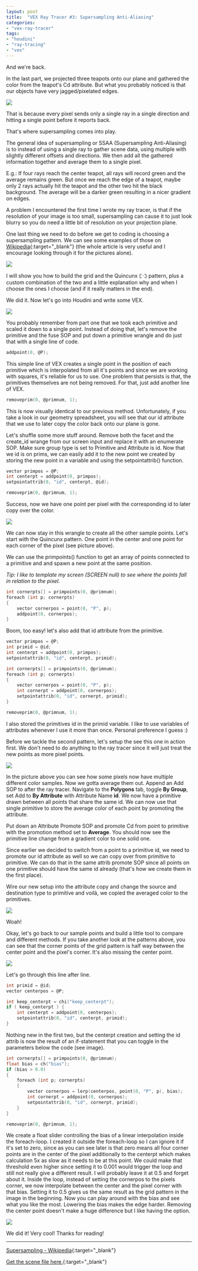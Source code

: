 ```yaml
---
layout: post
title:  "VEX Ray Tracer #3: Supersampling Anti-Aliasing"
categories:
- "vex-ray-tracer"
tags:
- "houdini"
- "ray-tracing"
- "vex"
---
```


And we're back.

In the last part, we projected three teapots onto our plane and gathered the color from the teapot's Cd attribute. But what you probably noticed is that our objects have very jagged/pixelated edges.

![]({{site.baseurl}}/assets/img/vex-ray-tracer/03.001.png)

That is because every pixel sends only a single ray in a single direction and hitting a single point before it reports back. 

That's where supersampling comes into play.

The general idea of supersampling or SSAA (Supersampling Anti-Aliasing) is to instead of using a single ray to gather scene data, using multiple with slightly different offsets and directions. We then add all the gathered information together and average them to a single pixel.

E.g.: If four rays reach the center teapot, all rays will record green and the average remains green. But once we reach the edge of a teapot, maybe only 2 rays actually hit the teapot and the other two hit the black background. The average will be a darker green resulting in a nicer gradient on edges.

A problem I encountered the first time I wrote my ray tracer, is that if the resolution of your image is too small, supersampling can cause it to just look blurry so you do need a little bit of resolution on your projection plane.

One last thing we need to do before we get to coding is choosing a supersampling pattern. We can see some examples of those on [Wikipedia](https://en.wikipedia.org/wiki/Supersampling#Supersampling_patterns){:target="_blank"} (the whole article is very useful and I encourage looking through it for the pictures alone).

![]({{site.baseurl}}/assets/img/vex-ray-tracer/03.002.png)

I will show you how to build the grid and the Quincunx (⁙) pattern, plus a custom combination of the two and a little explanation why and when I choose the ones I choose (and if it really matters in the end).

We did it. Now let's go into Houdini and write some VEX.

![]({{site.baseurl}}/assets/img/vex-ray-tracer/03.003.png)

You probably remember from part one that we took each primitive and scaled it down to a single point. Instead of doing that, let's remove the primitive and the fuse SOP and put down a primitive wrangle and do just that with a single line of code.

```c
addpoint(0, @P);
```

This simple line of VEX creates a single point in the position of each primitive which is interpolated from all it's points and since we are working with squares, it's reliable for us to use. One problem that persists is that, the primitives themselves are not being removed. For that, just add another line of VEX.

```c
removeprim(0, @primnum, 1);
```

This is now visually identical to our previous method. Unfortunately, if you take a look in our geometry spreadsheet, you will see that our id attribute that we use to later copy the color back onto our plane is gone.

Let's shuffle some more stuff around. Remove both the facet and the create_id wrange from our screen input and replace it with an enumerate SOP. Make sure group type is set to Primitive and Attribute is id. Now that we id is on prims, we can easily add it to the new point we created by storing the new point in a variable and using the setpointattrib() function.

```c
vector primpos = @P;
int centerpt = addpoint(0, primpos);
setpointattrib(0, "id", centerpt, @id);

removeprim(0, @primnum, 1);
```

Success, now we have one point per pixel with the corresponding id to later copy over the color.

![]({{site.baseurl}}/assets/img/vex-ray-tracer/03.004.png)

We can now stay in this wrangle to create all the other sample points. Let's start with the Quincunx pattern. One point in the center and one point for each corner of the pixel (see picture above).

We can use the primpoints() function to get an array of points connected to a primitive and and spawn a new point at the same position.

*Tip: I like to template my screen (SCREEN null) to see where the points fall in relation to the pixel.*

```c
int cornerpts[] = primpoints(0, @primnum);
foreach (int p; cornerpts)
{
    vector cornerpos = point(0, "P", p);
    addpoint(0, cornerpos);
}
```

Boom, too easy! let's also add that id attribute from the primitive.

```c
vector primpos = @P;
int primid = @id;
int centerpt = addpoint(0, primpos);
setpointattrib(0, "id", centerpt, primid);

int cornerpts[] = primpoints(0, @primnum);
foreach (int p; cornerpts)
{
    vector cornerpos = point(0, "P", p);
    int cornerpt = addpoint(0, cornerpos);
    setpointattrib(0, "id", cornerpt, primid);
}

removeprim(0, @primnum, 1);
```

I also stored the primitives id in the primid variable. I like to use variables of attributes whenever I use it more than once. Personal preference I guess :)

Before we tackle the second pattern, let's setup the see this one in action first. We don't need to do anything to the ray tracer since it will just treat the new points as more pixel points.

![]({{site.baseurl}}/assets/img/vex-ray-tracer/03.005.png)

In the picture above you can see how some pixels now have multiple different color samples. Now we gotta average them out. Append an Add SOP to after the ray tracer. Navigate to the **Polygons** tab, toggle **By Group**, set Add to **By Attribute** with Attribute Name **id**. We now have a primitive drawn between all points that share the same id. We can now use that single primitive to store the average color of each point by promoting the attribute.

Put down an Attribute Promote SOP and promote Cd from point to primitive with the promotion method set to **Average**. You should now see the primitive line change from a gradient color to one solid one.

Since earlier we decided to switch from a point to a primitive id, we need to promote our id attribute as well so we can copy over from primitive to primitive. We can do that in the same attrib promote SOP since all points on one primitive should have the same id already (that's how we create them in the first place).

Wire our new setup into the attribute copy and change the source and destination type to primitive and voilà, we copied the averaged color to the primitives.

![]({{site.baseurl}}/assets/img/vex-ray-tracer/03.006.png)

Woah!

Okay, let's go back to our sample points and build a little tool to compare and different methods. If you take another look at the patterns above, you can see that the corner points of the grid pattern is half way between the center point and the pixel's corner. It's also missing the center point. 

![]({{site.baseurl}}/assets/img/vex-ray-tracer/03.007.png)

Let's go through this line after line.

```c
int primid = @id;
vector centerpos = @P;

int keep_centerpt = chi("keep_centerpt");
if ( keep_centerpt ) {
    int centerpt = addpoint(0, centerpos);
    setpointattrib(0, "id", centerpt, primid);
}
```

Nothing new in the first two, but the centerpt creation and setting the id attrib is now the result of an if-statement that you can toggle in the parameters below the code (see image).

```c
int cornerpts[] = primpoints(0, @primnum);
float bias = ch("bias");
if (bias > 0.0)
{
    foreach (int p; cornerpts)
    {
        vector cornerpos = lerp(centerpos, point(0, "P", p), bias);
        int cornerpt = addpoint(0, cornerpos);
        setpointattrib(0, "id", cornerpt, primid);
    }
}

removeprim(0, @primnum, 1);
```

We create a float slider controlling the bias of a linear interpolation inside the foreach-loop. I created it outside the foreach-loop so I can ignore it if it's set to zero, since as you can see later is that zero means all four corner points are in the center of the pixel additionally to the centerpt which makes calculation 5x as slow as it needs to be at this point. We could make that threshold even higher since setting it to 0.001 would trigger the loop and still not really give a different result. I will probably leave it at 0.5 and forget about it. Inside the loop, instead of setting the cornerpos to the pixels corner, we now interpolate between the center and the pixel corner with that bias. Setting it to 0.5 gives us the same result as the grid pattern in the image in the beginning. Now you can play around with the bias and see what you like the most. Lowering the bias makes the edge harder. Removing the center point doesn't make a huge difference but I like having the option.

![]({{site.baseurl}}/assets/img/vex-ray-tracer/03.008.png)

We did it! Very cool! Thanks for reading!

***

[Supersampling - Wikipedia](https://en.wikipedia.org/wiki/Supersampling){:target="_blank"}

[Get the scene file here.](https://drive.google.com/file/d/1UtXJyweQ6FCTnCQ4ICqKqhH8zkBa6ySh/view?usp=sharing){:target="_blank"}

